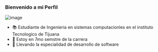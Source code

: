 ### Bienvenido a mi Perfil 
![image](https://user-images.githubusercontent.com/124212516/217961046-436c8229-b2f7-4971-94d2-c86a58508123.png)

- :books: Estudiante de Ingenieria en sistemas computacionles en el instituto Tecnologico de Tijuana
- :date: Estoy en 7mo semstre de la carrera 
- :crown: Llevando la especialidad de desarrollo de software 


